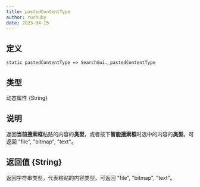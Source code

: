```yaml
---
title: pastedContentType
author: ruchuby
date: 2023-04-15
---
```


## 定义

```ahk
static pastedContentType => SearchGui._pastedContentType
```

## 类型

动态属性 \{String\}

## 说明

返回**当前搜索框**粘贴的内容的**类型**，或者按下**智能搜索框**时选中的内容的**类型**。可返回 "file", "bitmap", "text"。

## 返回值 \{String\}

返回字符串类型，代表粘贴的内容类型。可返回 "file", "bitmap", "text"。
